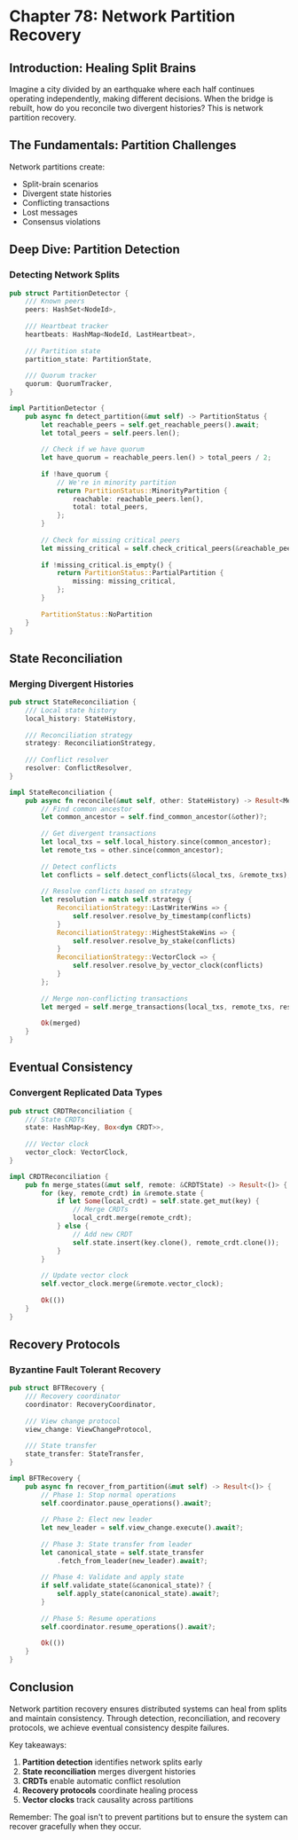 # Chapter 78: Network Partition Recovery

## Introduction: Healing Split Brains

Imagine a city divided by an earthquake where each half continues operating independently, making different decisions. When the bridge is rebuilt, how do you reconcile two divergent histories? This is network partition recovery.

## The Fundamentals: Partition Challenges

Network partitions create:
- Split-brain scenarios
- Divergent state histories
- Conflicting transactions
- Lost messages
- Consensus violations

## Deep Dive: Partition Detection

### Detecting Network Splits

```rust
pub struct PartitionDetector {
    /// Known peers
    peers: HashSet<NodeId>,
    
    /// Heartbeat tracker
    heartbeats: HashMap<NodeId, LastHeartbeat>,
    
    /// Partition state
    partition_state: PartitionState,
    
    /// Quorum tracker
    quorum: QuorumTracker,
}

impl PartitionDetector {
    pub async fn detect_partition(&mut self) -> PartitionStatus {
        let reachable_peers = self.get_reachable_peers().await;
        let total_peers = self.peers.len();
        
        // Check if we have quorum
        let have_quorum = reachable_peers.len() > total_peers / 2;
        
        if !have_quorum {
            // We're in minority partition
            return PartitionStatus::MinorityPartition {
                reachable: reachable_peers.len(),
                total: total_peers,
            };
        }
        
        // Check for missing critical peers
        let missing_critical = self.check_critical_peers(&reachable_peers);
        
        if !missing_critical.is_empty() {
            return PartitionStatus::PartialPartition {
                missing: missing_critical,
            };
        }
        
        PartitionStatus::NoPartition
    }
}
```

## State Reconciliation

### Merging Divergent Histories

```rust
pub struct StateReconciliation {
    /// Local state history
    local_history: StateHistory,
    
    /// Reconciliation strategy
    strategy: ReconciliationStrategy,
    
    /// Conflict resolver
    resolver: ConflictResolver,
}

impl StateReconciliation {
    pub async fn reconcile(&mut self, other: StateHistory) -> Result<MergedState> {
        // Find common ancestor
        let common_ancestor = self.find_common_ancestor(&other)?;
        
        // Get divergent transactions
        let local_txs = self.local_history.since(common_ancestor);
        let remote_txs = other.since(common_ancestor);
        
        // Detect conflicts
        let conflicts = self.detect_conflicts(&local_txs, &remote_txs);
        
        // Resolve conflicts based on strategy
        let resolution = match self.strategy {
            ReconciliationStrategy::LastWriterWins => {
                self.resolver.resolve_by_timestamp(conflicts)
            }
            ReconciliationStrategy::HighestStakeWins => {
                self.resolver.resolve_by_stake(conflicts)
            }
            ReconciliationStrategy::VectorClock => {
                self.resolver.resolve_by_vector_clock(conflicts)
            }
        };
        
        // Merge non-conflicting transactions
        let merged = self.merge_transactions(local_txs, remote_txs, resolution)?;
        
        Ok(merged)
    }
}
```

## Eventual Consistency

### Convergent Replicated Data Types

```rust
pub struct CRDTReconciliation {
    /// State CRDTs
    state: HashMap<Key, Box<dyn CRDT>>,
    
    /// Vector clock
    vector_clock: VectorClock,
}

impl CRDTReconciliation {
    pub fn merge_states(&mut self, remote: &CRDTState) -> Result<()> {
        for (key, remote_crdt) in &remote.state {
            if let Some(local_crdt) = self.state.get_mut(key) {
                // Merge CRDTs
                local_crdt.merge(remote_crdt);
            } else {
                // Add new CRDT
                self.state.insert(key.clone(), remote_crdt.clone());
            }
        }
        
        // Update vector clock
        self.vector_clock.merge(&remote.vector_clock);
        
        Ok(())
    }
}
```

## Recovery Protocols

### Byzantine Fault Tolerant Recovery

```rust
pub struct BFTRecovery {
    /// Recovery coordinator
    coordinator: RecoveryCoordinator,
    
    /// View change protocol
    view_change: ViewChangeProtocol,
    
    /// State transfer
    state_transfer: StateTransfer,
}

impl BFTRecovery {
    pub async fn recover_from_partition(&mut self) -> Result<()> {
        // Phase 1: Stop normal operations
        self.coordinator.pause_operations().await?;
        
        // Phase 2: Elect new leader
        let new_leader = self.view_change.execute().await?;
        
        // Phase 3: State transfer from leader
        let canonical_state = self.state_transfer
            .fetch_from_leader(new_leader).await?;
        
        // Phase 4: Validate and apply state
        if self.validate_state(&canonical_state)? {
            self.apply_state(canonical_state).await?;
        }
        
        // Phase 5: Resume operations
        self.coordinator.resume_operations().await?;
        
        Ok(())
    }
}
```

## Conclusion

Network partition recovery ensures distributed systems can heal from splits and maintain consistency. Through detection, reconciliation, and recovery protocols, we achieve eventual consistency despite failures.

Key takeaways:
1. **Partition detection** identifies network splits early
2. **State reconciliation** merges divergent histories
3. **CRDTs** enable automatic conflict resolution
4. **Recovery protocols** coordinate healing process
5. **Vector clocks** track causality across partitions

Remember: The goal isn't to prevent partitions but to ensure the system can recover gracefully when they occur.
